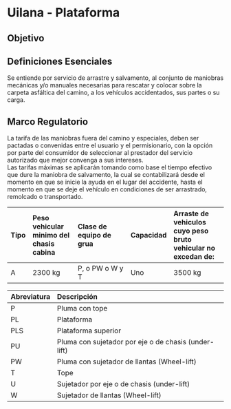 # Uilana - Plataforma
## Objetivo

## Definiciones Esenciales
Se entiende por servicio de arrastre y salvamento, al conjunto de maniobras mecánicas y/o manuales necesarias para rescatar y colocar sobre la carpeta asfáltica del camino, a los vehículos accidentados, sus partes o su carga.

## Marco Regulatorio
La tarifa de las maniobras fuera del camino y especiales, deben ser pactadas o convenidas entre el usuario y el permisionario, con la opción por parte del consumidor de seleccionar al prestador del servicio autorizado que mejor convenga a sus intereses.<br>
Las tarifas máximas se aplicarán tomando como base el tiempo efectivo que dure la maniobra de salvamento, la cual se contabilizará desde el momento en que se inicie la ayuda en el lugar del accidente, hasta el momento en que se deje el vehículo en condiciones de ser arrastrado, remolcado o transportado.

| Tipo | Peso vehicular <br> minimo del <br> chasis cabina| Clase de equipo de grua | Capacidad | Arraste de <br> vehiculos cuyo peso <br> bruto vehicular no <br> excedan de:|
| :---  | :--- | :--- | :--- |  :--- |
| A     | 2300 kg | P, o PW o W y T | Uno | 3500 kg | 


| Abreviatura  | Descripción    |  
| :---         | :---           |
| P            | Pluma con tope    |
| PL           | Plataforma        |
| PLS          | Plataforma superior |
| PU           | Pluma con sujetador por eje o de chasis (under-lift) |
| PW           | Pluma con sujetador de llantas (Wheel-lift) |
| T            | Tope |
| U            | Sujetador por eje o de chasis (under-lift) |
| W            | Sujetador de llantas (Wheel-lift) |
